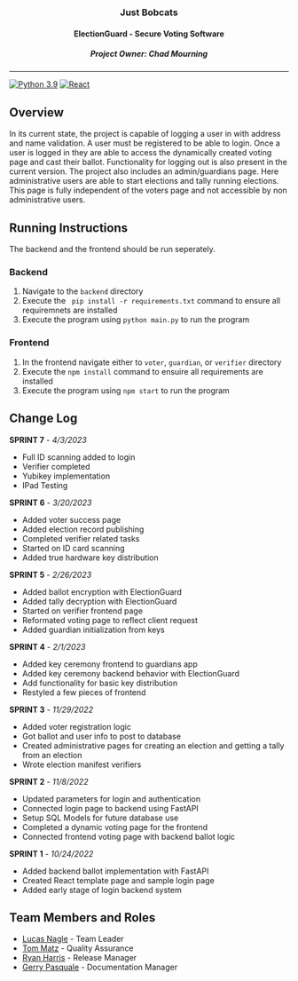 
<div align="center">
  <h3> Just Bobcats</h3>
  <h4> ElectionGuard - Secure Voting Software</h4>
  <h5> Project Owner: Chad Mourning </h5>
</div>

------------------


[![Python 3.9](https://img.shields.io/badge/python-3.10-blue.svg)](https://www.python.org/downloads/release/python-3100/)
[![React](https://badges.aleen42.com/src/react.svg)](https://github.com/facebook/react)


## Overview
In its current state, the project is capable of logging a user in with address and name validation. A user must be registered to be able to login. Once a user is logged in they are able to access the dynamically created voting page and cast their ballot. Functionality for logging out is also present in the current version. The project also includes an admin/guardians page. Here administrative users are able to start elections and tally running elections. This page is fully independent of the voters page and not accessible by non administrative users.

## Running Instructions
The backend and the frontend should be run seperately.

### Backend

1. Navigate to the <code>backend</code> directory
2. Execute the <code> pip install -r requirements.txt</code> command to ensure all requiremnets are installed
3. Execute the program using <code>python main.py</code> to run the program

### Frontend

1. In the frontend navigate either to <code>voter</code>, <code>guardian</code>, or <code>verifier</code> directory
2. Execute the <code>npm install</code> command to ensuire all requirements are installed
3. Execute the program using <code>npm start</code> to run the program
 
## Change Log

**SPRINT 7** - *4/3/2023*

- Full ID scanning added to login
- Verifier completed
- Yubikey implementation
- IPad Testing

**SPRINT 6** - *3/20/2023*

- Added voter success page
- Added election record publishing
- Completed verifier related tasks
- Started on ID card scanning
- Added true hardware key distribution 

**SPRINT 5** - *2/26/2023*

- Added ballot encryption with ElectionGuard
- Added tally decryption with ElectionGuard
- Started on verifier frontend page
- Reformated voting page to reflect client request
- Added guardian initialization from keys

**SPRINT 4** - *2/1/2023*

- Added key ceremony frontend to guardians app
- Added key ceremony backend behavior with ElectionGuard
- Add functionality for basic key distribution
- Restyled a few pieces of frontend

**SPRINT 3** - *11/29/2022*

- Added voter registration logic
- Got ballot and user info to post to database
- Created administrative pages for creating an election and getting a tally from an election
- Wrote election manifest verifiers

**SPRINT 2** - *11/8/2022*

- Updated parameters for login and authentication
- Connected login page to backend using FastAPI
- Setup SQL Models for future database use
- Completed a dynamic voting page for the frontend
- Connected frontend voting page with backend ballot logic

**SPRINT 1** - *10/24/2022*

- Added backend ballot implementation with FastAPI
- Created React template page and sample login page
- Added early stage of login backend system

## Team Members and Roles
- [Lucas Nagle](https://github.com/Ln077218) - Team Leader
- [Tom Matz](https://github.com/tommatz) - Quality Assurance
- [Ryan Harris](https://github.com/C1ickz) - Release Manager
- [Gerry Pasquale](https://github.com/Gerry0191) - Documentation Manager
